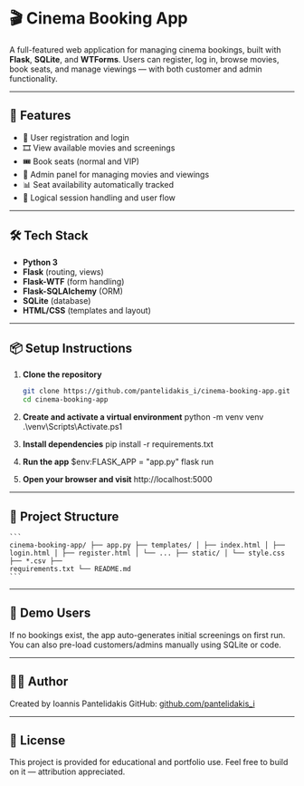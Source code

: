 # 🎬 Cinema Booking App

A full-featured web application for managing cinema bookings, built with **Flask**, **SQLite**, and **WTForms**. Users can register, log in, browse movies, book seats, and manage viewings — with both customer and admin functionality.

---

## 🚀 Features

- 🧾 User registration and login
- 🎞️ View available movies and screenings
- 🎟️ Book seats (normal and VIP)
- 👤 Admin panel for managing movies and viewings
- 📊 Seat availability automatically tracked
- 🧠 Logical session handling and user flow

---

## 🛠️ Tech Stack

- **Python 3**
- **Flask** (routing, views)
- **Flask-WTF** (form handling)
- **Flask-SQLAlchemy** (ORM)
- **SQLite** (database)
- **HTML/CSS** (templates and layout)

---

## 📦 Setup Instructions

1. **Clone the repository**
   ```bash
   git clone https://github.com/pantelidakis_i/cinema-booking-app.git
   cd cinema-booking-app

2. **Create and activate a virtual environment**
   python -m venv venv
   .\venv\Scripts\Activate.ps1

3. **Install dependencies**
   pip install -r requirements.txt

4. **Run the app**
   $env:FLASK_APP = "app.py"
   flask run

5. **Open your browser and visit**
   http://localhost:5000

---

## 📁 Project Structure
   
    ```
    cinema-booking-app/ ├── app.py ├── templates/ │ ├── index.html │ ├── login.html │ ├── register.html │ └── ... ├── static/ │ └── style.css ├── *.csv ├──    
    requirements.txt └── README.md 
    ```

---

## 🧪 Demo Users

If no bookings exist, the app auto-generates initial screenings on first run.
You can also pre-load customers/admins manually using SQLite or code.

---

## 🙋‍♂️ Author

Created by Ioannis Pantelidakis
GitHub: [github.com/pantelidakis_i](https://github.com/pantelidakis_i)

---

## 📜 License
This project is provided for educational and portfolio use.
Feel free to build on it — attribution appreciated.





